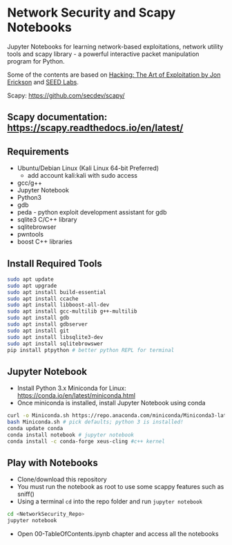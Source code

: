 # Network Security and Scapy Notebooks

Jupyter Notebooks for learning network-based exploitations, network utility tools and scapy library - a powerful interactive packet manipulation program for Python.

Some of the contents are based on [Hacking: The Art of Exploitation by Jon Erickson](https://www.amazon.com/Hacking-Art-Exploitation-Jon-Erickson/dp/1593271441/) and [SEED Labs](https://seedsecuritylabs.org/).

Scapy: https://github.com/secdev/scapy/

## Scapy documentation: https://scapy.readthedocs.io/en/latest/


## Requirements

- Ubuntu/Debian Linux (Kali Linux 64-bit Preferred)
  - add account kali:kali with sudo access
- gcc/g++
- Jupyter Notebook
- Python3
- gdb
- peda - python exploit development assistant for gdb
- sqlite3 C/C++ library
- sqlitebrowser
- pwntools
- boost C++ libraries

## Install Required Tools


```bash
sudo apt update
sudo apt upgrade
sudo apt install build-essential
sudo apt install ccache
sudo apt install libboost-all-dev
sudo apt install gcc-multilib g++-multilib
sudo apt install gdb
sudo apt install gdbserver
sudo apt install git
sudo apt install libsqlite3-dev
sudo apt install sqlitebrowswer
pip install ptpython # better python REPL for terminal
```
## Jupyter Notebook

-   Install Python 3.x Miniconda for Linux: https://conda.io/en/latest/miniconda.html
-   Once miniconda is installed, install Jupyter Notebook using conda

```bash
curl -o Miniconda.sh https://repo.anaconda.com/miniconda/Miniconda3-latest-Linux-x86_64.sh
bash Miniconda.sh # pick defaults; python 3 is installed!
conda update conda
conda install notebook # jupyter notebook
conda install -c conda-forge xeus-cling #c++ kernel
```

## Play with Notebooks

-   Clone/download this repository
-   You must run the notebook as root to use some scappy features such as sniff()
-   Using a terminal `cd` into the repo folder and run `jupyter notebook`

```bash
cd <NetworkSecurity_Repo>
jupyter notebook
```
    
-   Open 00-TableOfContents.ipynb chapter and access all the notebooks
